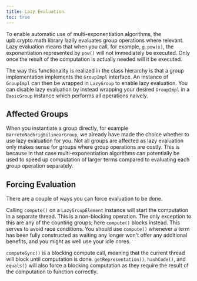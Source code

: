 ```yaml
---
title: Lazy Evaluation
toc: true
---
```


To enable automatic use of multi-exponentiation algorithms, the upb.crypto.math library lazily evaluates group operations where relevant.
Lazy evaluation means that when you call, for example, `g.pow(x)`, the exponentiation represented by `pow()` will not immediately be executed.
Only once the result of the computation is actually needed will it be executed.

The way this functionality is realized in the class hierarchy is that a group implementation implements the `GroupImpl` interface. 
An instance of `GroupImpl` can then be wrapped in `LazyGroup` to enable lazy evaluation.
You can disable lazy evaluation by instead wrapping your desired `GroupImpl` in a `BasicGroup` instance which performs all operations naively.

## Affected Groups

When you instantiate a group directly, for example `BarretoNaehrigBilinearGroup`, we already have made the choice whether to use lazy evaluation for you.
Not all groups are affected as lazy evaluation only makes sense for groups where group operations are costly.
This is because in that case multi-exponentiation algorithms can potentially be used to speed up computation of larger terms compared to evaluating each group operation separately.

## Forcing Evaluation

There are a couple of ways you can force evaluation to be done.

Calling `compute()` on a `LazyGroupElement` instance will start the computation in a separate thread. 
This is a non-blocking operation. The only exception to this are any of the counting groups; here `compute()` blocks instead. 
This serves to avoid race conditions.
You should use `compute()` whenever a term has been fully constructed as waiting any longer won't offer any additional benefits, and you might as well use your idle cores. 

`computeSync()` is a blocking compute call, meaning that the current thread will block until computation is done.
`getRepresentation()`, `hashCode()`, and `equals()` will also force a blocking computation as they require the result of the computation to function correctly.
